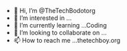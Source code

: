 - 👋 Hi, I’m @TheTechBodotorg
- 👀 I’m interested in ...
- 🌱 I’m currently learning ...Coding
- 💞️ I’m looking to collaborate on ...
- 📫 How to reach me ...thetechboy.org

<!---
TheTechBodotorg/TheTechBodotorg is a ✨ special ✨ repository because its `README.md` (this file) appears on your GitHub profile.
You can click the Preview link to take a look at your changes.
--->

